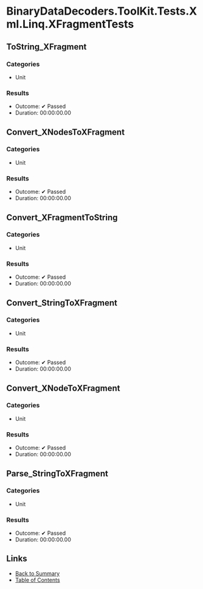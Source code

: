 # BinaryDataDecoders.ToolKit.Tests.Xml.Linq.XFragmentTests

## ToString_XFragment

### Categories

* Unit

### Results

* Outcome: ✔ Passed
* Duration: 00:00:00.00

## Convert_XNodesToXFragment

### Categories

* Unit

### Results

* Outcome: ✔ Passed
* Duration: 00:00:00.00

## Convert_XFragmentToString

### Categories

* Unit

### Results

* Outcome: ✔ Passed
* Duration: 00:00:00.00

## Convert_StringToXFragment

### Categories

* Unit

### Results

* Outcome: ✔ Passed
* Duration: 00:00:00.00

## Convert_XNodeToXFragment

### Categories

* Unit

### Results

* Outcome: ✔ Passed
* Duration: 00:00:00.00

## Parse_StringToXFragment

### Categories

* Unit

### Results

* Outcome: ✔ Passed
* Duration: 00:00:00.00

## Links

* [Back to Summary](../Summary.md)
* [Table of Contents](../../TOC.md)
